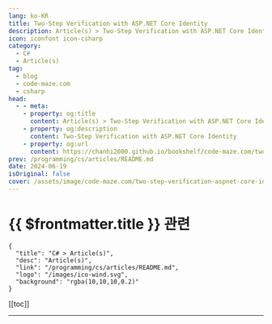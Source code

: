 ```yaml
---
lang: ko-KR
title: Two-Step Verification with ASP.NET Core Identity
description: Article(s) > Two-Step Verification with ASP.NET Core Identity
icon: iconfont icon-csharp
category: 
  - C#
  - Article(s)
tag: 
  - blog
  - code-maze.com
  - csharp
head:  
  - - meta:
    - property: og:title
      content: Article(s) > Two-Step Verification with ASP.NET Core Identity
    - property: og:description
      content: Two-Step Verification with ASP.NET Core Identity
    - property: og:url
      content: https://chanhi2000.github.io/bookshelf/code-maze.com/two-step-verification-aspnet-core-identity.html
prev: /programming/cs/articles/README.md
date: 2024-06-19
isOriginal: false
cover: /assets/image/code-maze.com/two-step-verification-aspnet-core-identity/banner.png
---
```


# {{ $frontmatter.title }} 관련

```component VPCard
{
  "title": "C# > Article(s)",
  "desc": "Article(s)",
  "link": "/programming/cs/articles/README.md",
  "logo": "/images/ico-wind.svg",
  "background": "rgba(10,10,10,0.2)"
}
```

[[toc]]

---

<SiteInfo
  name="Two-Step Verification with ASP.NET Core Identity"
  desc="In this article, we are going to learn about the Two-Step Verification process with the ASP.NET Core Identity, for more secure login process."
  url="https://code-maze.com/two-step-verification-aspnet-core-identity/"
  logo="/assets/image/code-maze.com/favicon.png"
  preview="/assets/image/code-maze.com/two-step-verification-aspnet-core-identity/banner.png"/>

<!-- TODO: 작성 -->
